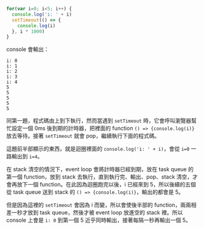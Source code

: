 ``` js
for(var i=0; i<5; i++) {
  console.log('i: ' + i)
  setTimeout(() => {
    console.log(i)
  }, i * 1000)
}
```
console 會輸出：
```
i: 0
i: 1
i: 2
i: 3
i: 4
5
5
5
5
5
```
同第一題，程式碼由上到下執行，然而當遇到 `setTimeout` 時，它會呼叫瀏覽器幫忙設定一個 0ms 後到期的計時器，把裡面的 function `() => {console.log(i)}` 放去等待。接著 `setTimeout` 就會 pop，繼續執行下面的程式碼。

這題前半部顯示的東西，就是迴圈裡面的 `console.log('i: ' + i)`，會從 `i=0` 一路輸出到 `i=4`。

在 stack 清空的情況下，event loop 會將計時器已經到期，放在 task queue 的第一個 function，放到 stack 去執行，直到執行完、輸出、pop、stack 清空，才會再放下一個 function。在此因為迴圈跑完以後，i 已經來到 5，所以後續的五個從 task queue 送到 stack 的 `() => {console.log(i)}`，輸出的都會是 5。

但是因為這裡的 `setTimeout` 會因為 i 而變，所以會使後半部的 function，兩兩相差一秒才放到 task queue，然後才被 event loop 放進空的 stack 裡。所以 console 上會是 `i: 0` 到第一個 5 近乎同時輸出，接著每隔一秒再輸出一個 5。